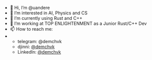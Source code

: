 - 👋 Hi, I’m @uandere
- 👀 I’m interested in AI, Physics and CS
- 🌱 I’m currently using Rust and C++
- 💞️ I’m working at TOP ENLIGHTENMENT as a Junior Rust/C++ Dev
- 📫 How to reach me:
- - telegram: @demchvk
  - djinni: [@demchvk](https://djinni.co/q/c239006caa/)
  - LinkedIn: [@demchvk](https://www.linkedin.com/in/nazar-demchuk/)

<!---
uandere/uandere is a ✨ special ✨ repository because its `README.md` (this file) appears on your GitHub profile.
You can click the Preview link to take a look at your changes.
--->
